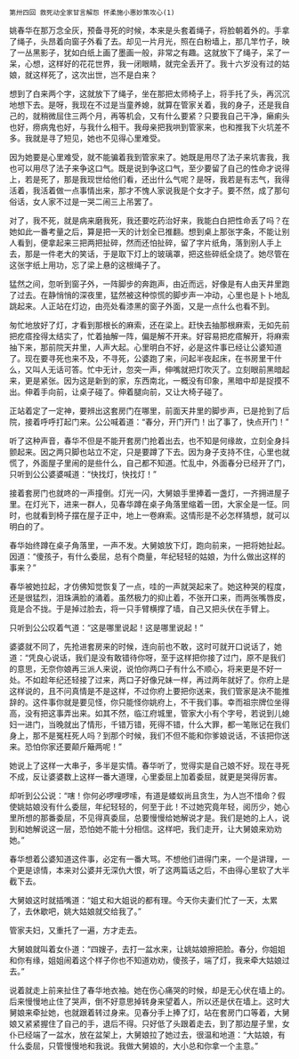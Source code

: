     第卅四回 救死动全家甘言解怨 怀柔施小惠妙策攻心(1) 

   姚春华在那万念全灰，预备寻死的时候，本来是头套着绳子，将脸朝着外的。手拿了绳子，头昂着向窗子外看了去。却见一片月光，照在白粉墙上，那几竿竹子，映了一丛黑影子，犹如白纸上画了墨画一般，非常之有趣。这就放下了绳子，呆了一呆，心想，这样好的花花世界，我一闭眼睛，就完全丢开了。我十六岁没有过的姑娘，就这样死了，这次出世，岂不是白来？

   想到了白来两个字，这就放下了绳子，坐在那把太师椅子上，将手托了头，再沉沉地想下去。是呀，我现在不过是当童养媳，就算在管家关着，我的身子，还是我自己的，就稍微屈住三两个月，再等机会，又有什么要紧？只要我自己干净，癞痢头也好，痨病鬼也好，与我什么相干。我母亲把我哄到管家来，也和推我下火坑差不多。我就是寻了短见，她也不见得心里难受。

   因为她要是心里难受，就不能骗着我到管家来了。她既是用尽了法子来坑害我，我也可以用尽了法子来争这口气。既是说到争这口气，至少要留了自己的性命才说得上，若是死了，那是我现世给他们看，还出什么气呢？是呀，我若是有志气，我得活着，我活着做一点事情出来，那才不愧人家说我是个女才子。要不然，成了那句俗话，女人家不过是一哭二闹三上吊罢了。

   对了，我不死，就是病来磨我死，我还要吃药治好来，我能白白把性命丢了吗？在她如此一番考量之后，算是把一天的计划全已推翻。想到桌上那张字条，不能让别人看到，便拿起来三把两把扯碎，然而还怕扯碎，留了字片纸角，落到别人手上去，那是一件老大的笑话，于是取下灯上的玻璃罩，把这些碎纸全烧了。她尽管在这张字纸上用功，忘了梁上悬的这根绳子了。

   猛然之间，忽听到窗子外，一阵脚步的奔跑声，由近而远，好像是有人由天井里跑了过去。在静悄悄的深夜里，猛然被这种惊慌的脚步声一冲动，心里也是卜卜地乱跳起来。人正站在灯边，由亮处看漆黑的窗子外面，又是一点什么也看不到。

   匆忙地放好了灯，才看到那根长的麻索，还在梁上。赶快去抽那根麻索，无如先前把疙瘩拴得太结实了，忙着抽解一阵，偏是解不开来。好容易把疙瘩解开，将麻索抽下来，那前院天井里，人声大起。心里明白不好，必是这件事已经让公婆知道了。现在要寻死也来不及，不寻死，公婆跑了来，问起半夜起床，在书房里干什么，又叫人无话可答。忙中无计，忽突一声，伸嘴就把灯吹灭了。立刻眼前黑暗起来，更是紧张。因为这是新到的家，东西南北，一概没有印象，黑暗中却是捉摸不出。伸着手向前，让桌子碰了。伸着腿向前，又让大椅子碰了。

   正站着定了一定神，要辨出这套房门在哪里，前面天井里的脚步声，已是抢到了后院，接着呼呼打起门来。公公喊着道：“春分，开门开门！出了事了，快点开门！”

   听了这种声音，春华不但是不能开套房门抢着出去，也不知是何缘故，立刻全身抖颤起来。因之两只脚也站立不定，只是要蹲了下去。因为身子支持不住，心里也就慌了，外面屋子里闹的是些什么，自己都不知道。忙乱中，外面春分已经开了门，只听到公公婆婆喊道：“快找灯，快找灯！”

   接着套房门也就咚的一声撞倒。灯光一闪，大舅娘手里捧着一盏灯，一齐拥进屋子里。在灯光下，进来一群人，见春华蹲在桌子角落里缩着一团，大家全是一怔。同时，也就看到椅子摆在屋子正中，地上一卷麻索。这情形是不必怎样猜想，就可以明白的了。

   春华始终蹲在桌子角落里，一声不发。大舅娘放下灯，跑向前来，一把将她扯起。因道：“傻孩子，有什么委屈，总有个商量，年纪轻轻的姑娘，为什么做出这样的事来？”

   春华被她拉起，才仿佛知觉恢复了一点，哇的一声就哭起来了。她这种哭的程度，还是很猛烈，泪珠满脸的涌着。虽然极力的抑止着，不张开口来，而两张嘴唇皮，竟是合不拢。于是掉过脸去，将一只手臂横撑了墙，自己又把头伏在手臂上。

   只听到公公叹着气道：“这是哪里说起！这是哪里说起！”

   婆婆就不同了，先抢进套房来的时候，连向前也不敢，这时可就开口说话了，她道：“凭良心说话，我们是没有敢错待你呀，至于这样把你接了过门，原不是我们的意思，无奈你娘再三派人来说，说怕你两口子有什么不顺心，将来更是不好一处。不如趁年纪还轻接了过来，两口子好像兄妹一样，再过两年就好了。你府上是这样说的，且不问真情是不是这样，不过你府上要把你送来，我们管家是决不能推辞的。这件事你就是要见怪，你只能怪你姚府上，不干我们事。幸而祖宗牌位坐得高，没有把这事弄出来。如其不然，临江府城里，管家大小有个字号，若说到儿媳妇一进门，当晚就出了情形，千错万错，死得不错，什么大罪，都一笔账记在我们身上，那不是冤枉死人吗？到那个时候，我们不但不能和你爹娘说话，不该把你送来。恐怕你家还要颠斤簸两呢！”

   她说上了这样一大串子，多半是实情。春华听了，觉得实是自己娘不好。现在寻死不成，反让婆婆数上这样一番大道理，心里委屈上加着委屈，就更是哭得厉害。

   却听到公公说：“嗐！你何必啰哩啰嗦，有道是蝼蚁尚且贪生，为人岂不惜命？假使姚姑娘没有什么委屈，年纪轻轻的，何至于此！不过她究竟年轻，阅历少，她心里所想的那番委屈，不见得真委屈，总要慢慢给她解说才是。我们是她的上人，说到和她解说这一层，恐怕她不能十分相信。这样吧，我们走开，让大舅娘来劝劝她。”

   春华想着公婆知道这件事，必定有一番大骂。不想他们进得门来，一个是讲理，一个更是谅情，本来对公婆并无深仇大恨，听了这两篇话之后，不由得心里软了大半截下去。

   大舅娘这时就插嘴道：“姐丈和大姐说的都有理。今天你夫妻们忙了一天，太累了，去休歇吧，姚大姑娘就交给我了。”

   管家夫妇，又重托了一遍，方才走去。

   大舅娘就叫着女仆道：“四嫂子，去打一盆水来，让姚姑娘擦把脸。春分，你姐姐和你有缘，姐姐闹着这个样子你也不知道劝劝，傻孩子，端了灯，我来牵大姑娘过去。”

   说着就走上前来扯住了春华地衣袖。她在伤心痛哭的时候，却是无心伏在墙上的。后来慢慢地止住了哭声，倒不好意思掉转身来望着人，所以还是伏在墙上。这时大舅娘来牵扯她，也就跟着转过身来。见春分手上捧了灯，站在套房门口等着，大舅娘又紧紧握住了自己的手，退后不得。只好低了头跟着走去，到了那边屋子里，女仆已经端了一盆水，放在盆架上，大舅娘拉了她过去，很温和地道：“大姑娘，有什么委屈，只管慢慢地和我说。我做大舅娘的，大小总和你拿一个主意。”

